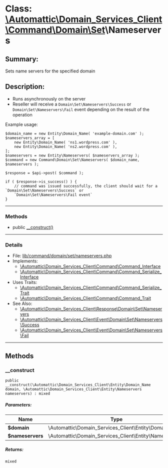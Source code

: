 # Class: [\Automattic](../namespaces/automattic.md)[\Domain_Services_Client](../namespaces/automattic-domain-services-client.md)[\Command](../namespaces/automattic-domain-services-client-command.md)[\Domain](../namespaces/automattic-domain-services-client-command-domain.md)[\Set](../namespaces/automattic-domain-services-client-command-domain-set.md)\Nameservers

## Summary:

Sets name servers for the specified domain

## Description:

- Runs asynchronously on the server
- Reseller will receive a `Domain\Set\Nameservers\Success` or `Domain\Set\Nameservers\Fail` event depending on the
  result of the operation

Example usage:

```
$domain_name = new Entity\Domain_Name( 'example-domain.com' );
$nameservers_array = [
    new Entity\Domain_Name( 'ns1.wordpress.com' ),
    new Entity\Domain_Name( 'ns2.wordpress.com' ),
];
$nameservers = new Entity\Nameservers( $nameservers_array );
$command = new Command\Domain\Set\Nameservers( $domain_name, $nameservers );

$response = $api->post( $command );

if ( $response->is_success() ) {
    // command was issued successfully, the client should wait for a `Domain\Set\Nameservers\Success` or
    `Domain\Set\Nameservers\Fail event`
}
```


---

### Methods

* public [__construct()](#method___construct)

---

### Details

* File: [lib/command/domain/set/nameservers.php](../../lib/command/domain/set/nameservers.php)
* Implements:
  * [\Automattic\Domain_Services_Client\Command\Command_Interface](../classes/Automattic-Domain-Services-Client-Command-Command-Interface.md)
  * [\Automattic\Domain_Services_Client\Command\Command_Serialize_Interface](../classes/Automattic-Domain-Services-Client-Command-Command-Serialize-Interface.md)
* Uses Traits:
  * [\Automattic\Domain_Services_Client\Command\Command_Serialize_Trait](../classes/Automattic-Domain-Services-Client-Command-Command-Serialize-Trait.md)
  * [\Automattic\Domain_Services_Client\Command\Command_Trait](../classes/Automattic-Domain-Services-Client-Command-Command-Trait.md)
* See Also:
  * [\Automattic\Domain_Services_Client\Response\Domain\Set\Nameservers](../classes/Automattic-Domain-Services-Client-Response-Domain-Set-Nameservers.md)
  * [\Automattic\Domain_Services_Client\Event\Domain\Set\Nameservers\Success](../classes/Automattic-Domain-Services-Client-Event-Domain-Set-Nameservers-Success.md)
  * [\Automattic\Domain_Services_Client\Event\Domain\Set\Nameservers\Fail](../classes/Automattic-Domain-Services-Client-Event-Domain-Set-Nameservers-Fail.md)

---

## Methods

<a id="method___construct"></a>
### __construct

```
public __construct(\Automattic\Domain_Services_Client\Entity\Domain_Name  domain, \Automattic\Domain_Services_Client\Entity\Nameservers  nameservers) : mixed
```

##### Parameters:

| Name | Type | Default |
|------|------|---------|
| **$domain** | \Automattic\Domain_Services_Client\Entity\Domain_Name |  |
| **$nameservers** | \Automattic\Domain_Services_Client\Entity\Nameservers |  |

##### Returns:

```
mixed
```
